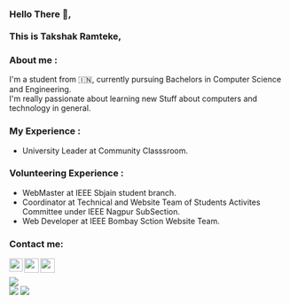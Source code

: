 ### Hello There :wave:, <br/> <br/> This is Takshak Ramteke,
### About me :

I'm a student from :india:, currently pursuing Bachelors in Computer Science and Engineering.<br/>
I'm really passionate about learning new Stuff about computers and technology in general.<br/>

### My Experience :

- University Leader at Community Classsroom.<br/>

### Volunteering Experience :

- WebMaster at IEEE Sbjain student branch.<br/>
- Coordinator at Technical and Website Team of Students Activites Committee under IEEE Nagpur SubSection.<br/>
- Web Developer at IEEE Bombay Sction Website Team.<br/>

### Contact me:

<a href="https://www.linkedin.com/in/takshak-ramteke-15b840206/">
    <img align="left" width="24px" src="https://cdn.jsdelivr.net/npm/simple-icons@v3/icons/linkedin.svg"  />
</a>
</a>
<a href="mailto:takshakramteke0708@gmail.com">
  <img align="left" width="26px" src="https://cdn.jsdelivr.net/npm/simple-icons@v3/icons/gmail.svg" />
</a>
<a href="https://twitter.com/TakshakRamteke">
    <img align="left" width="26px" src="https://cdn.jsdelivr.net/npm/simple-icons@v3/icons/twitter.svg" />
</a>
<br/>
<br/>
<img src="https://komarev.com/ghpvc/?username=TakshakRamteke&style=flat&color=blue">
<div>    
    <img src="https://github-readme-stats.vercel.app/api/top-langs/?username=TakshakRamteke&langs_count=8&theme=cobalt">
    <img src="https://github-readme-stats.vercel.app/api?username=TakshakRamteke&show_icons=true&theme=cobalt">

</div>
